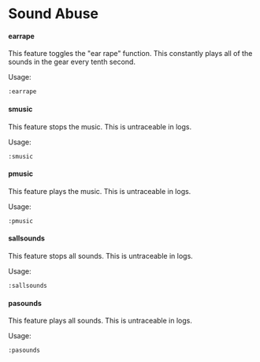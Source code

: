 # Sound Abuse

#### earrape
This feature toggles the "ear rape" function. This constantly plays all of the sounds in the gear every tenth second.

Usage:
```
:earrape
```

#### smusic
This feature stops the music. This is untraceable in logs.

Usage:
```
:smusic
```

#### pmusic
This feature plays the music. This is untraceable in logs.

Usage:
```
:pmusic
```

#### sallsounds
This feature stops all sounds. This is untraceable in logs.

Usage:
```
:sallsounds
```

#### pasounds
This feature plays all sounds. This is untraceable in logs.

Usage:
```
:pasounds
```